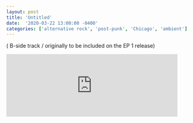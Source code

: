 ```yaml
---
layout: post
title: 'Untitled' 
date:  '2020-03-22 13:00:00 -0400'
categories: ['alternative rock', 'post-punk', 'Chicago', 'ambient']
---
```


<p class="publish-three">
( B-side track / originally to be included on the EP 1 release)
</p>


<iframe width="90%" height="166" scrolling="no" frameborder="no" allow="autoplay" src="https://w.soundcloud.com/player/?url=https%3A//api.soundcloud.com/tracks/780392050&color=%23ff5500&auto_play=false&hide_related=false&show_comments=true&show_user=true&show_reposts=false&show_teaser=true"></iframe>